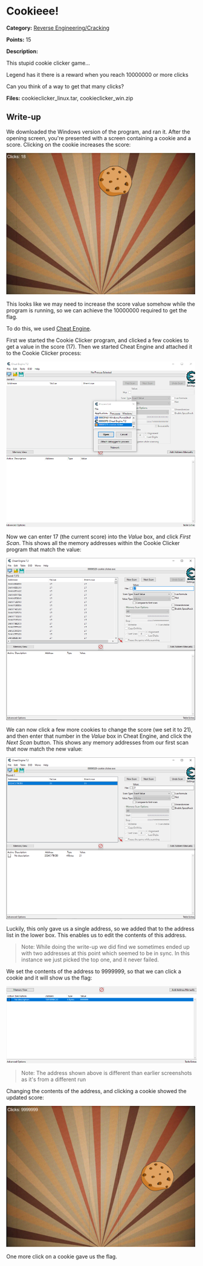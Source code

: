 # Cookieee!
**Category:** [Reverse Engineering/Cracking](../README.md)

**Points:** 15

**Description:**

This stupid cookie clicker game...

Legend has it there is a reward when you reach 10000000 or more clicks

Can you think of a way to get that many clicks?

**Files:** cookieclicker_linux.tar, cookieclicker_win.zip

## Write-up
We downloaded the Windows version of the program, and ran it. After the opening screen, you're presented with a screen containing a cookie and a score. Clicking on the cookie increases the score:

<img src="cookie_running.png" alt="Opening screen" width="500" />

This looks like we may need to increase the score value somehow while the program is running, so we can achieve the 10000000 required to get the flag.

To do this, we used [Cheat Engine](https://www.cheatengine.org/).

First we started the Cookie Clicker program, and clicked a few cookies to get a value in the score (17). Then we started Cheat Engine and attached it to the Cookie Clicker process:

<img src="set_process.png" alt="Setting the process" width="500" />

Now we can enter 17 (the current score) into the *Value* box, and click *First Scan*. This shows all the memory addresses within the Cookie Clicker program that match the value:

<img src="first_scan.png" alt="After first scan" width="500" />

We can now click a few more cookies to change the score (we set it to 21), and then enter that number in the *Value* box in Cheat Engine, and click the *Next Scan* button. This shows any memory addresses from our first scan that now match the new value:

<img src="next_scan.png" alt="After next scan" width="500" />

Luckily, this only gave us a single address, so we added that to the address list in the lower box. This enables us to edit the contents of this address.

> Note: While doing the write-up we did find we sometimes ended up with two addresses at this point which seemed to be in sync. In this instance we just picked the top one, and it never failed.

We set the contents of the address to 9999999, so that we can click a cookie and it will show us the flag:

![Edited value](edited_value.png)

> Note: The address shown above is different than earlier screenshots as it's from a different run

Changing the contents of the address, and clicking a cookie showed the updated score:

<img src="updated_score.png" alt="Updated score" width="500" />

One more click on a cookie gave us the flag.
